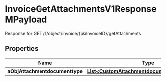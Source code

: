 

# InvoiceGetAttachmentsV1ResponseMPayload

Response for GET /1/object/invoice/{pkiInvoiceID}/getAttachments

## Properties

| Name | Type | Description | Notes |
|------------ | ------------- | ------------- | -------------|
|**aObjAttachmentdocumenttype** | [**List&lt;CustomAttachmentdocumenttypeResponse&gt;**](CustomAttachmentdocumenttypeResponse.md) |  |  |



